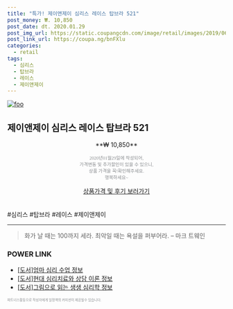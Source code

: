 ```yaml
--- 
title: "특가! 제이앤제이 심리스 레이스 탑브라 521" 
post_money: ₩. 10,850 
post_date: dt. 2020.01.29 
post_img_url: https://static.coupangcdn.com/image/retail/images/2019/06/04/15/3/f7a54151-6bd1-44de-8d98-d4766dd9585e.jpg 
post_link_url: https://coupa.ng/bnFXlu 
categories: 
  - retail 
tags: 
  - 심리스 
  - 탑브라 
  - 레이스 
  - 제이앤제이 
--- 
```

[![foo](https://static.coupangcdn.com/image/retail/images/2019/06/04/15/3/f7a54151-6bd1-44de-8d98-d4766dd9585e.jpg)](https://coupa.ng/bnFXlu) 

## 제이앤제이 심리스 레이스 탑브라 521 
<p style="text-align: center;">**₩ 10,850**</p> 
<p style="text-align: center;"><span style="color: #898c8f; font-family: Georgia,Times,serif; font-size: 0.75em;">2020년01월29일에 작성되어, <br>가격변동 및 추가할인이 있을 수 있으니,<br> 상품 가격을 꼭!확인해주세요.<br>행복하세요~</span> 
</p>	 
<div markdown="0" style="text-align: center;"><a href="https://coupa.ng/bnFXlu" class="btn btn--success">상품가격 및 후기 보러가기</a></div> 
<br><br> 
  #심리스 #탑브라 #레이스 #제이앤제이 
<hr> 

> 화가 날 때는 100까지 세라. 최악일 때는 욕설을 퍼부어라. – 마크 트웨인 


### POWER LINK

* <a href="https://blog.naver.com/santokki14/221769541617" target="_blank">[도서]엄마 심리 수업 정보</a>
* <a href="https://blog.naver.com/fasyy4321/221772822100" target="_blank">[도서]현대 심리치료와 상담 이론 정보</a>
* <a href="https://blog.naver.com/sakai111/221761010532" target="_blank">[도서]그림으로 읽는 생생 심리학 정보</a>

<span style="color: #898c8f; font-family: Georgia,Times,serif; font-size: 0.55em;">파트너스활동으로 작성자에게 일정액의 커미션이 제공될수 있습니다.</span> 
